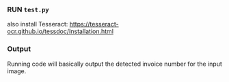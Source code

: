 ### RUN `test.py`

also install Tesseract: https://tesseract-ocr.github.io/tessdoc/Installation.html

### Output

Running code will basically output the detected invoice number for the input image.

